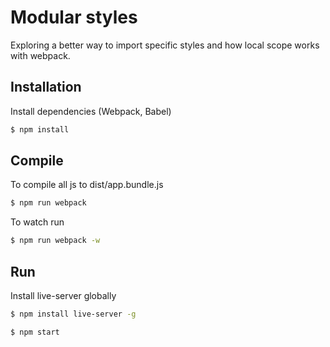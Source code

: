 # Modular styles

Exploring a better way to import specific styles and how local scope works with webpack. 

## Installation

Install dependencies (Webpack, Babel)

```sh
$ npm install
```

## Compile

To compile all js to dist/app.bundle.js

```sh
$ npm run webpack
```
To watch run
```sh
$ npm run webpack -w
```

## Run
Install live-server globally
```sh
$ npm install live-server -g
```

```sh
$ npm start
```
